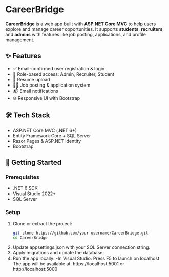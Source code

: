 # CareerBridge

**CareerBridge** is a web app built with **ASP.NET Core MVC** to help users explore and manage career opportunities. It supports **students**, **recruiters**, and **admins** with features like job posting, applications, and profile management.

## ✨ Features

- ✅ Email-confirmed user registration & login  
- 🔐 Role-based access: Admin, Recruiter, Student  
- 📄 Resume upload  
- 🧑‍💼 Job posting & application system  
- 📬 Email notifications  
- 🌐 Responsive UI with Bootstrap  

## 🛠 Tech Stack

- ASP.NET Core MVC (.NET 6+)  
- Entity Framework Core + SQL Server  
- Razor Pages & ASP.NET Identity  
- Bootstrap  

## 🚀 Getting Started

### Prerequisites

- .NET 6 SDK  
- Visual Studio 2022+  
- SQL Server  

### Setup

1. Clone or extract the project:
   ```bash
   git clone https://github.com/your-username/CareerBridge.git
   cd CareerBridge
2. Update appsettings.json with your SQL Server connection string.
3. Apply migrations and update the database:
4. Run the app locally:
   -In Visual Studio: Press F5 to launch on localhost
The app will be available at:
https://localhost:5001 or http://localhost:5000


   
